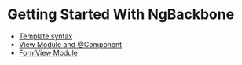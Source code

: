 # Getting Started With NgBackbone

* [Template syntax](./gettingstarted/template.md)
* [View Module and @Component](./gettingstarted/view.md)
* [FormView Module](./gettingstarted/formview.md)
